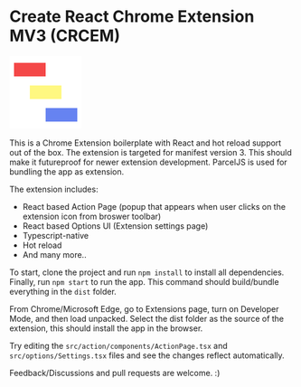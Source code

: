# Create React Chrome Extension MV3 (CRCEM)

![CRCEM Icon](/src/icons/icon.png "CRCEM Icon")

This is a Chrome Extension boilerplate with React and hot reload support out of the box.
The extension is targeted for manifest version 3. This should make it futureproof for newer extension development. ParcelJS is used for bundling the app as extension.

The extension includes:

- React based Action Page (popup that appears when user clicks on the extension icon from broswer toolbar)
- React based Options UI (Extension settings page)
- Typescript-native
- Hot reload
- And many more..

To start, clone the project and run `npm install` to install all dependencies. Finally, run `npm start` to run the app. This command should build/bundle everything in the `dist` folder.

From Chrome/Microsoft Edge, go to Extensions page, turn on Developer Mode, and then load unpacked. Select the dist folder as the source of the extension, this should install the app in the browser.

Try editing the `src/action/components/ActionPage.tsx` and `src/options/Settings.tsx` files and see the changes reflect automatically.

Feedback/Discussions and pull requests are welcome. :)
